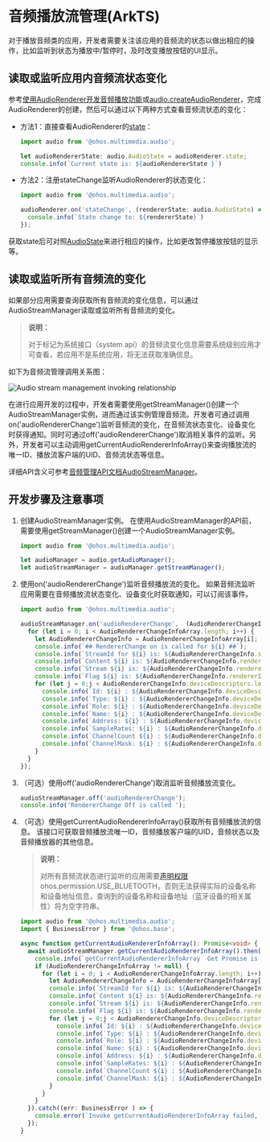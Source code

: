 # 音频播放流管理(ArkTS)

对于播放音频类的应用，开发者需要关注该应用的音频流的状态以做出相应的操作，比如监听到状态为播放中/暂停时，及时改变播放按钮的UI显示。

## 读取或监听应用内音频流状态变化

参考[使用AudioRenderer开发音频播放功能](using-audiorenderer-for-playback.md)或[audio.createAudioRenderer](../reference/apis/js-apis-audio.md#audiocreateaudiorenderer8)，完成AudioRenderer的创建，然后可以通过以下两种方式查看音频流状态的变化：

- 方法1：直接查看AudioRenderer的[state](../reference/apis/js-apis-audio.md#属性)：
    
  ```ts
  import audio from '@ohos.multimedia.audio';
  
  let audioRendererState: audio.AudioState = audioRenderer.state;
  console.info(`Current state is: ${audioRendererState }`)
  ```

- 方法2：注册stateChange监听AudioRenderer的状态变化：
    
  ```ts
  import audio from '@ohos.multimedia.audio';
  
  audioRenderer.on('stateChange', (rendererState: audio.AudioState) => {
    console.info(`State change to: ${rendererState}`)
  });
  ```

获取state后可对照[AudioState](../reference/apis/js-apis-audio.md#audiostate8)来进行相应的操作，比如更改暂停播放按钮的显示等。

## 读取或监听所有音频流的变化

如果部分应用需要查询获取所有音频流的变化信息，可以通过AudioStreamManager读取或监听所有音频流的变化。

> **说明：**
> 
> 对于标记为系统接口（system api）的音频流变化信息需要系统级别应用才可查看，若应用不是系统应用，将无法获取准确信息。

如下为音频流管理调用关系图：

![Audio stream management invoking relationship](figures/audio-stream-mgmt-invoking-relationship.png)

在进行应用开发的过程中，开发者需要使用getStreamManager()创建一个AudioStreamManager实例，进而通过该实例管理音频流。开发者可通过调用on('audioRendererChange')监听音频流的变化，在音频流状态变化、设备变化时获得通知。同时可通过off('audioRendererChange')取消相关事件的监听。另外，开发者可以主动调用getCurrentAudioRendererInfoArray()来查询播放流的唯一ID、播放流客户端的UID、音频流状态等信息。

详细API含义可参考[音频管理API文档AudioStreamManager](../reference/apis/js-apis-audio.md#audiostreammanager9)。

## 开发步骤及注意事项

1. 创建AudioStreamManager实例。
   在使用AudioStreamManager的API前，需要使用getStreamManager()创建一个AudioStreamManager实例。

   ```ts
   import audio from '@ohos.multimedia.audio';
   
   let audioManager = audio.getAudioManager();
   let audioStreamManager = audioManager.getStreamManager();
   ```

2. 使用on('audioRendererChange')监听音频播放流的变化。 如果音频流监听应用需要在音频播放流状态变化、设备变化时获取通知，可以订阅该事件。
     
   ```ts
   import audio from '@ohos.multimedia.audio';
   
   audioStreamManager.on('audioRendererChange',  (AudioRendererChangeInfoArray: audio.AudioRendererChangeInfoArray) => {
     for (let i = 0; i < AudioRendererChangeInfoArray.length; i++) {
       let AudioRendererChangeInfo = AudioRendererChangeInfoArray[i];
       console.info(`## RendererChange on is called for ${i} ##`);
       console.info(`StreamId for ${i} is: ${AudioRendererChangeInfo.streamId}`);
       console.info(`Content ${i} is: ${AudioRendererChangeInfo.rendererInfo.content}`);
       console.info(`Stream ${i} is: ${AudioRendererChangeInfo.rendererInfo.usage}`);
       console.info(`Flag ${i} is: ${AudioRendererChangeInfo.rendererInfo.rendererFlags}`); 
       for (let j = 0;j < AudioRendererChangeInfo.deviceDescriptors.length; j++) {
         console.info(`Id: ${i} : ${AudioRendererChangeInfo.deviceDescriptors[j].id}`);
         console.info(`Type: ${i} : ${AudioRendererChangeInfo.deviceDescriptors[j].deviceType}`);
         console.info(`Role: ${i} : ${AudioRendererChangeInfo.deviceDescriptors[j].deviceRole}`);
         console.info(`Name: ${i} : ${AudioRendererChangeInfo.deviceDescriptors[j].name}`);
         console.info(`Address: ${i} : ${AudioRendererChangeInfo.deviceDescriptors[j].address}`);
         console.info(`SampleRates: ${i} : ${AudioRendererChangeInfo.deviceDescriptors[j].sampleRates[0]}`);
         console.info(`ChannelCount ${i} : ${AudioRendererChangeInfo.deviceDescriptors[j].channelCounts[0]}`);
         console.info(`ChannelMask: ${i} : ${AudioRendererChangeInfo.deviceDescriptors[j].channelMasks}`);
       }
     }
   });
   ```

3. （可选）使用off('audioRendererChange')取消监听音频播放流变化。
     
   ```ts
   audioStreamManager.off('audioRendererChange');
   console.info('RendererChange Off is called ');
   ```

4. （可选）使用getCurrentAudioRendererInfoArray()获取所有音频播放流的信息。
     该接口可获取音频播放流唯一ID，音频播放客户端的UID，音频状态以及音频播放器的其他信息。
   > **说明：**
   >
   > 对所有音频流状态进行监听的应用需要[声明权限](../security/AccessToken/declare-permissions.md)ohos.permission.USE_BLUETOOTH，否则无法获得实际的设备名称和设备地址信息，查询到的设备名称和设备地址（蓝牙设备的相关属性）将为空字符串。
   
   ```ts
   import audio from '@ohos.multimedia.audio';
   import { BusinessError } from '@ohos.base';
   
   async function getCurrentAudioRendererInfoArray(): Promise<void> {
     await audioStreamManager.getCurrentAudioRendererInfoArray().then((AudioRendererChangeInfoArray: audio.AudioRendererChangeInfoArray) => {
       console.info(`getCurrentAudioRendererInfoArray  Get Promise is called `);
       if (AudioRendererChangeInfoArray != null) {
         for (let i = 0; i < AudioRendererChangeInfoArray.length; i++) {
           let AudioRendererChangeInfo = AudioRendererChangeInfoArray[i];
           console.info(`StreamId for ${i} is: ${AudioRendererChangeInfo.streamId}`);
           console.info(`Content ${i} is: ${AudioRendererChangeInfo.rendererInfo.content}`);
           console.info(`Stream ${i} is: ${AudioRendererChangeInfo.rendererInfo.usage}`);
           console.info(`Flag ${i} is: ${AudioRendererChangeInfo.rendererInfo.rendererFlags}`);  
           for (let j = 0;j < AudioRendererChangeInfo.deviceDescriptors.length; j++) {
             console.info(`Id: ${i} : ${AudioRendererChangeInfo.deviceDescriptors[j].id}`);
             console.info(`Type: ${i} : ${AudioRendererChangeInfo.deviceDescriptors[j].deviceType}`);
             console.info(`Role: ${i} : ${AudioRendererChangeInfo.deviceDescriptors[j].deviceRole}`);
             console.info(`Name: ${i} : ${AudioRendererChangeInfo.deviceDescriptors[j].name}`);
             console.info(`Address: ${i} : ${AudioRendererChangeInfo.deviceDescriptors[j].address}`);
             console.info(`SampleRates: ${i} : ${AudioRendererChangeInfo.deviceDescriptors[j].sampleRates[0]}`);
             console.info(`ChannelCount ${i} : ${AudioRendererChangeInfo.deviceDescriptors[j].channelCounts[0]}`);
             console.info(`ChannelMask: ${i} : ${AudioRendererChangeInfo.deviceDescriptors[j].channelMasks}`);
           }
         }
       }
     }).catch((err: BusinessError ) => {
       console.error(`Invoke getCurrentAudioRendererInfoArray failed, code is ${err.code}, message is ${err.message}`);
     });
   }
   ```
